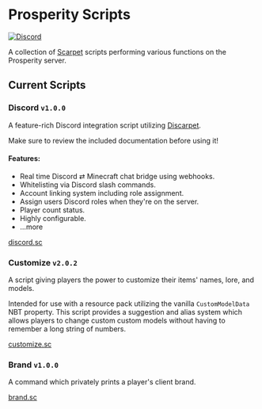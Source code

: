 # Prosperity Scripts

[![Discord](https://img.shields.io/discord/844449121376534558?color=%235865F2&label=discord&logo=discord&logoColor=white)](https://discord.gg/rC38tvFSEU/)

A collection of [Scarpet](https://github.com/gnembon/fabric-carpet/blob/master/docs/scarpet/Documentation.md) scripts performing various functions on the Prosperity server.

## Current Scripts

### Discord `v1.0.0`

A feature-rich Discord integration script utilizing [Discarpet](https://modrinth.com/mod/discarpet).

Make sure to review the included documentation before using it!

#### Features:

- Real time Discord ⇄ Minecraft chat bridge using webhooks.
- Whitelisting via Discord slash commands.
- Account linking system including role assignment.
- Assign users Discord roles when they're on the server.
- Player count status.
- Highly configurable.
- ...more

[discord.sc](https://github.com/ProsperityMC/Prosperity-Scripts/blob/main/admin/discord.sc)


### Customize `v2.0.2`

A script giving players the power to customize their items' names, lore, and models.

Intended for use with a resource pack utilizing the vanilla `CustomModelData` NBT property. This script provides a suggestion and alias system which allows players to change custom custom models without having to remember a long string of numbers.

[customize.sc](https://github.com/ProsperityMC/Prosperity-Scripts/blob/main/utilities/customize.sc)

### Brand `v1.0.0`

A command which privately prints a player's client brand.

[brand.sc](https://github.com/ProsperityMC/Prosperity-Scripts/blob/main/admin/brand.sc)
